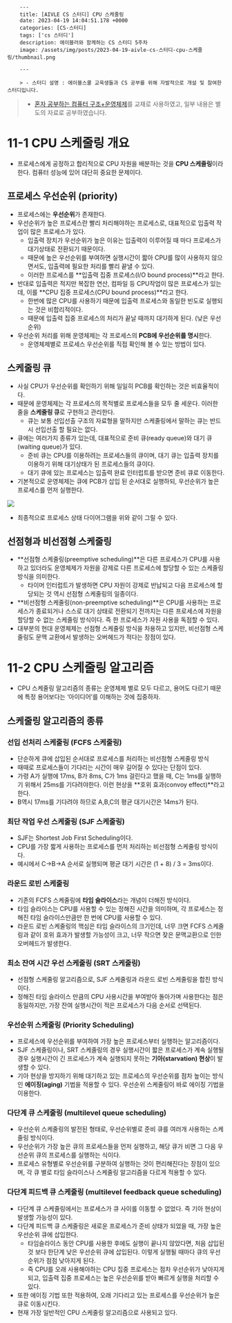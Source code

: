 

        ---
        title: [AIVLE CS 스터디] CPU 스케줄링
        date: 2023-04-19 14:04:51.178 +0000
        categories: [CS-스터디]
        tags: ['cs 스터디']
        description: 에이블러와 함께하는 CS 스터디 5주차
        image: /assets/img/posts/2023-04-19-aivle-cs-스터디-cpu-스케줄링/thumbnail.png
        
        ---

        > - 스터디 설명 : 에이블스쿨 교육생들과 CS 공부를 위해 자발적으로 개설 및 참여한 스터디입니다.
> - [혼자 공부하는 컴퓨터 구조+운영체제](https://hongong.hanbit.co.kr/%EC%BB%B4%ED%93%A8%ED%84%B0-%EA%B5%AC%EC%A1%B0-%EC%9A%B4%EC%98%81%EC%B2%B4%EC%A0%9C/)를 교재로 사용하였고, 일부 내용은 별도의 자료로 공부하였습니다.

# 11-1 CPU 스케줄링 개요

- 프로세스에게 공정하고 합리적으로 CPU 자원을 배분하는 것을 **CPU 스케줄링**이라 한다. 컴퓨터 성능에 있어 대단히 중요한 문제이다.

## 프로세스 우선순위 (priority)

- 프로세스에는 **우선순위**가 존재한다.
- 우선순위가 높은 프로세스란 빨리 처리해야하는 프로세스로, 대표적으로 입출력 작업이 많은 프로세스가 있다.
    - 입출력 장치가 우선순위가 높은 이유는 입출력이 이루어질 때 마다 프로세스가 대기상태로 전환되기 때문이다.
    - 때문에 높은 우선순위를 부여하면 실행시간이 짧아 CPU를 많이 사용하지 않으면서도, 입출력에 필요한 처리를 빨리 끝낼 수 있다.
    - 이러한 프로세스를 **입출력 집중 프로세스(I/O bound process)**라고 한다.
- 반대로 입출력은 적지만 복잡한 연산, 컴파일 등 CPU작업이 많은 프로세스가 있는데, 이를 **CPU 집중 프로세스(CPU bound process)**라고 한다.
    - 한번에 많은 CPU를 사용하기 때문에 입출력 프로세스와 동일한 빈도로 실행되는 것은 비합리적이다.
    - 때문에 입출력 집중 프로세스의 처리가 끝날 때까지 대기하게 된다. (낮은 우선순위)
- 우선순위 처리를 위해 운영체제는 각 프로세스의 **PCB에 우선순위를 명시**한다.
    - 운영체제별로 프로세스 우선순위를 직접 확인해 볼 수 있는 방법이 있다.

## 스케줄링 큐

- 사실 CPU가 우선순위를 확인하기 위해 일일히 PCB를 확인하는 것은 비효율적이다.
- 때문에 운영체제는 각 프로세스의 목적별로 프로세스들을 모두 줄 세운다. 이러한 줄을 **스케줄링 큐**로 구현하고 관리한다.
    - 큐는 보통 선입선출 구조의 자료형을 말하지만 스케줄링에서 말하는 큐는 반드시 선입선출 할 필요는 없다.
- 큐에는 여러가지 종류가 있는데, 대표적으로 준비 큐(ready queue)와 대기 큐(waiting queue)가 있다.
    - 준비 큐는 CPU를 이용하려는 프로세스들의 큐이며, 대기 큐는 입출력 장치를 이용하기 위해 대기상태가 된 프로세스들의 큐이다.
    - 대기 큐에 있는 프로세스는 입출력 완료 인터럽트를 받으면 준비 큐로 이동한다.
- 기본적으로 운영체제는 큐에 PCB가 삽입 된 순서대로 실행하되, 우선순위가 높은 프로세스를 먼저 실행한다.

![](/assets/img/posts/2023-04-19-aivle-cs-스터디-cpu-스케줄링/img0.png)

- 최종적으로 프로세스 상태 다이어그램을 위와 같이 그릴 수 있다.

## 선점형과 비선점형 스케줄링

- **선점형 스케줄링(preemptive scheduling)**은 다른 프로세스가 CPU를 사용하고 있더라도 운영체제가 자원을 강제로 다른 프로세스에 할당할 수 있는 스케줄링 방식을 의미한다.
    - 타이머 인터럽트가 발생하면 CPU 자원이 강제로 반납되고 다음 프로세스에 할당되는 것 역시 선점형 스케줄링의 일종이다.
- **비선점형 스케줄링(non-preemptive scheduling)**은 CPU를 사용하는 프로세스가 종료되거나 스스로 대기 상태로 전환되기 전까지는 다른 프로세스에 자원을 할당할 수 없는 스케줄링 방식이다. 즉 한 프로세스가 자원 사용을 독점할 수 있다.
- 대부분의 현대 운영체제는 선점형 스케줄링 방식을 차용하고 있지만, 비선점형 스케줄링도 문맥 교환에서 발생하는 오버헤드가 적다는 장점이 있다.

# 11-2 CPU 스케줄링 알고리즘

- CPU 스케줄링 알고리즘의 종류는 운영체제 별로 모두 다르고, 용어도 다르기 때문에 특정 용어보다는 ‘아이디어’를 이해하는 것에 집중하자.

## 스케줄링 알고리즘의 종류

### 선입 선처리 스케줄링 (FCFS 스케줄링)

- 단순하게 큐에 삽입된 순서대로 프로세스를 처리하는 비선점형 스케줄링 방식
- 때때로 프로세스들이 기다리는 시간이 매우 길어질 수 있다는 단점이 있다.
- 가령 A가 실행에 17ms, B가 8ms, C가 1ms 걸린다고 했을 때, C는 1ms를 실행하기 위해서 25ms를 기다려야한다. 이런 현상을 **호위 효과(convoy effect)**라고 한다.
- B역시 17ms를 기다려야 하므로 A,B,C의 평균 대기시간은 14ms가 된다.

### 최단 작업 우선 스케줄링 (SJF 스케줄링)

- SJF는 Shortest Job First Scheduling이다.
- CPU를 가장 짧게 사용하는 프로세스를 먼저 처리하는 비선점형 스케줄링 방식이다.
- 예시에서 C→B→A 순서로 실행되며 평균 대기 시간은 (1 + 8) / 3 = 3ms이다.

### 라운드 로빈 스케줄링

- 기존의 FCFS 스케줄링에 **타임 슬라이스**라는 개념이 더해진 방식이다.
- 타임 슬라이스는 CPU를 사용할 수 있는 정해진 시간을 의미하며, 각 프로세스는 정해진 타임 슬라이스만큼만 한 번에 CPU를 사용할 수 있다.
- 라운드 로빈 스케줄링의 핵심은 타임 슬라이스의 크기인데, 너무 크면 FCFS 스케줄링과 같이 호위 효과가 발생할 가능성이 크고, 너무 작으면 잦은 문맥교환으로 인한 오버헤드가 발생한다.

### 최소 잔여 시간 우선 스케줄링 (SRT 스케줄링)

- 선점형 스케줄링 알고리즘으로, SJF 스케줄링과 라운드 로빈 스케줄링을 합친 방식이다.
- 정해진 타임 슬라이스 만큼의 CPU 사용시간을 부여받아 돌아가며 사용한다는 점은 동일하지만, 가장 잔여 실행시간이 적은 프로세스가 다음 순서로 선택된다.

### 우선순위 스케줄링 (Priority Scheduling)

- 프로세스에 우선순위를 부여하여 가장 높은 프로세스부터 실행하는 알고리즘이다.
- SJF 스케줄링이나, SRT 스케줄링의 경우 실행시간이 짧은 프로세스가 계속 실행될 경우 실행시간이 긴 프로세스가 계속 실행되지 못하는 **기아(starvation) 현상**이 발생할 수 있다.
- 기아 현상을 방지하기 위해 대기하고 있는 프로세스의 우선순위를 점차 높이는 방식인 **에이징(aging)** 기법을 적용할 수 있다. 우선순위 스케줄링이 바로 에이징 기법을 이용한다.

### 다단계 큐 스케줄링 (multilevel queue scheduling)

- 우선순위 스케줄링의 발전된 형태로, 우선순위별로 준비 큐를 여러개 사용하는 스케줄링 방식이다.
- 우선순위가 가장 높은 큐의 프로세스들을 먼저 실행하고, 해당 큐가 비면 그 다음 우선순위 큐의 프로세스를 실행하는 식이다.
- 프로세스 유형별로 우선순위를 구분하여 실행하는 것이 편리해진다는 장점이 있으며, 각 큐 별로 타임 슬라이스나 스케줄링 알고리즘을 다르게 적용할 수 있다.

### 다단계 피드백 큐 스케줄링 (multilevel feedback queue scheduling)

- 다단계 큐 스케줄링에서는 프로세스가 큐 사이를 이동할 수 없었다. 즉 기아 현상이 발생할 가능성이 있다.
- 다단계 피드백 큐 스케줄링은 새로운 프로세스가 준비 상태가 되었을 때, 가장 높은 우선순위 큐에 삽입한다.
    - 타임슬라이스 동안 CPU를 사용한 후에도 실행이 끝나지 않았다면, 처음 삽입된 것 보다 한단계 낮은 우선순위 큐에 삽입된다. 이렇게 실행될 때마다 큐의 우선순위가 점점 낮아지게 된다.
    - 즉 CPU를 오래 사용해야하는 CPU 집중 프로세스는 점차 우선순위가 낮아지게 되고, 입출력 집중 프로세스는 높은 우선순위를 받아 빠르게 실행을 처리할 수 있다.
- 또한 에이징 기법 또한 적용하여, 오래 기다리고 있는 프로세스를 우선순위가 높은 큐로 이동시킨다.
- 현재 가장 일반적인 CPU 스케줄링 알고리즘으로 사용되고 있다.

        
